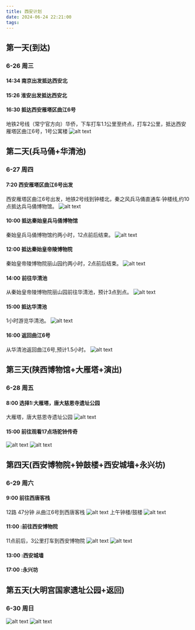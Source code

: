 ```yaml
---
title: 西安计划
date: 2024-06-24 22:21:00
tags:
---
```


## 第一天(到达)

### 6-26 周三

#### 14:34 南京出发抵达西安北

#### 15:26 淮安出发抵达西安北

#### 16:30 抵达西安雁塔区曲江6号

地铁2号线（常宁官方向）华侨，下车打车1.1公里至终点，打车2公里，抵达西安雁塔区曲江6号，1号公寓楼
![alt text](西安计划/image-1.png)

## 第二天(兵马俑+华清池)

### 6-27 周四

#### 7:20 西安雁塔区曲江6号出发

西安雁塔区曲江6号出发，地铁2号线到钟楼北，秦之风兵马俑直通车·钟楼线,约10点抵达兵马俑博物馆。
![alt text](西安计划/image.png)

#### 10:00 抵达秦始皇兵马俑博物馆

秦始皇兵马俑博物馆约两小时，12点前后结束。
![alt text](西安计划/image-2.png)

#### 12:00 抵达秦始皇帝陵博物院

秦始皇帝陵博物院丽山园约两小时，2点前后结束。
![alt text](西安计划/image-3.png)

#### 14:00 前往华清池

从秦始皇帝陵博物院丽山园前往华清池，预计3点到点。
![alt text](西安计划/image-4.png)

#### 15:00 抵达华清池

1小时游览华清池。
![alt text](西安计划/image-5.png)

#### 16:00 返回曲江6号

从华清池返回曲江6号,预计1.5小时。
![alt text](西安计划/image-6.png)

## 第三天(陕西博物馆+大雁塔+演出)

### 6-28 周五

#### 8:00 选择1:大雁塔，唐大慈恩寺遗址公园

大雁塔，唐大慈恩寺遗址公园
![alt text](西安计划/image-7.png)



#### 15:00 前往观看17点场驼铃传奇

![alt text](西安计划/image-11.png)
![alt text](西安计划/image-10.png)

## 第四天(西安博物院+钟鼓楼+西安城墙+永兴坊)

### 6-29 周六

#### 9:00 前往西唐客栈

12路 47分钟 从曲江6号到西唐客栈
![alt text](西安计划/image-12.png)
上午钟楼/鼓楼
![alt text](西安计划/image-13.png)

#### 11:00 :前往西安博物院

11点前后，3公里打车到西安博物院
![alt text](西安计划/image-14.png)
![alt text](西安计划/image-9.png)

#### 13:00 :西安城墙

#### 17:00 :永兴坊

## 第五天(大明宫国家遗址公园+返回)

### 6-30 周日

![alt text](西安计划/image-15.png)
![alt text](西安计划/ff3f53458d83e58caa94f4d2993a909.jpg)